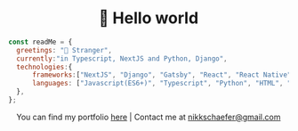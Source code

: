 <h1 align='center'>👋 Hello world</h1>


<!--
<img width="300" src="/code.png" />
-->

```js
const readMe = { 
  greetings: "👋 Stranger",
  currently:"in Typescript, NextJS and Python, Django",
  technologies:{
      frameworks:["NextJS", "Django", "Gatsby", "React", "React Native", "Firebase"],
      languages: ["Javascript(ES6+)", "Typescript", "Python", "HTML", "CSS", "C#"],
  },
};
```
<!--
<h2 align="center">🔭 Tools of Trade</h2>
<p align="center">NextJS, Django, React, Typescript, Python, Javascript(ES6+), Git + Github, AWS, HTML + CSS, Gatsby, React Native, PostgresSQL</p>
-->

<p align='center'>You can find my portfolio <a href="https://nikschaefer.tech/">here</a> | Contact me at <a href="mailto:nikkschaefer@gmail.com</p>">nikkschaefer@gmail.com</a
</p>


